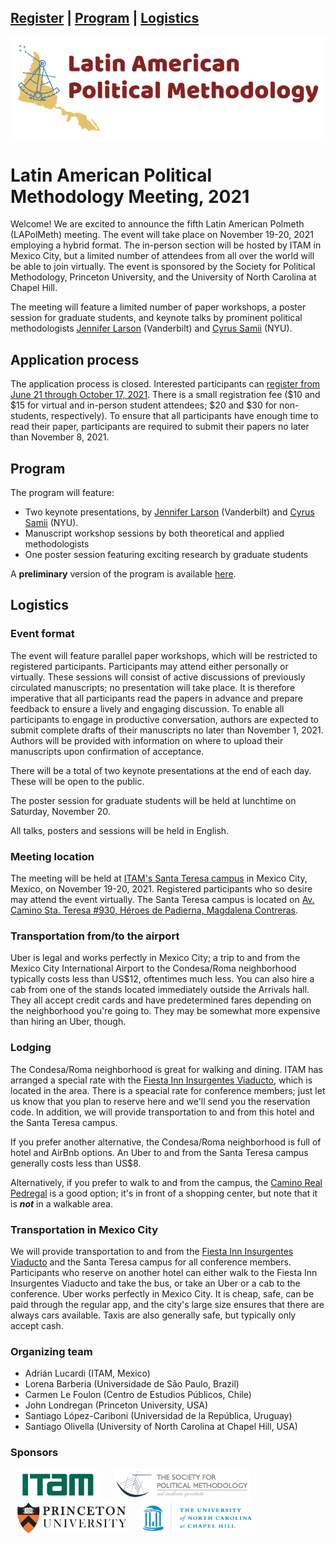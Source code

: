 <a href="#register">Register</a> | <a href="#program">Program</a> | <a href="#logistics">Logistics</a>
---
<img src="logo_LAPolMeth.png" alt="logo_LAPolMeth"> 

# Latin American Political Methodology Meeting, 2021


Welcome! We are excited to announce the fifth Latin American Polmeth (LAPolMeth) meeting. The event will take place on November 19-20, 2021 employing a hybrid format. The in-person section will be hosted by ITAM in Mexico City, but a limited number of attendees from all over the world will be able to join virtually. The event is sponsored by the Society for Political Methodology, Princeton University, and the University of North Carolina at Chapel Hill.

The meeting will feature a limited number of paper workshops, a poster session for graduate students, and keynote talks by prominent political methodologists [Jennifer Larson](https://www.jmlarson.com/) (Vanderbilt) and [Cyrus Samii](https://cyrussamii.com/) (NYU).


## Application process

The application process is closed. Interested participants can [register from June 21 through October 17, 2021](https://www.cambridge.org/core/membership/spm/conferences). There is a small registration fee ($10 and $15 for virtual and in-person student attendees; $20 and $30 for non-students, respectively). To ensure that all participants have enough time to read their paper, participants are required to submit their papers no later than November 8, 2021.


## Program

The program will feature:
-	Two keynote presentations, by [Jennifer Larson](https://www.jmlarson.com/) (Vanderbilt) and [Cyrus Samii](https://cyrussamii.com/) (NYU).
-	Manuscript workshop sessions by both theoretical and applied methodologists
-	One poster session featuring exciting research by graduate students

A **preliminary** version of the program is available [here](https://docs.google.com/document/d/1PgdLx9iwLM0_QdtJYdM9nQTYmqK_S22gaB1ocCvOe88/edit?usp=sharing).



## Logistics

### Event format
The event will feature parallel paper workshops, which will be restricted to registered participants. Participants may attend either personally or virtually. These sessions will consist of active discussions of previously circulated manuscripts; no presentation will take place. It is therefore imperative that all participants read the papers in advance and prepare feedback to ensure a lively and engaging discussion. To enable all participants to engage in productive conversation, authors are expected to submit complete drafts of their manuscripts no later than November 1, 2021. Authors will be provided with information on where to upload their manuscripts upon confirmation of acceptance.

There will be a total of two keynote presentations at the end of each day. These will be open to the public.

The poster session for graduate students will be held at lunchtime on Saturday, November 20.

All talks, posters and sessions will be held in English.



### Meeting location
The meeting will be held at [ITAM's Santa Teresa campus](https://goo.gl/maps/MfN8DvYV2kdp94ic9) in Mexico City, Mexico, on November 19-20, 2021. Registered participants who so desire may attend the event virtually. The Santa Teresa campus is located on [Av. Camino Sta. Teresa #930, Héroes de Padierna, Magdalena Contreras](https://goo.gl/maps/MfN8DvYV2kdp94ic9).

### Transportation from/to the airport
Uber is legal and works perfectly in Mexico City; a trip to and from the Mexico City International Airport to the Condesa/Roma neighborhood typically costs less than US$12, oftentimes much less. You can also hire a cab from one of the stands located immediately outside the Arrivals hall. They all accept credit cards and have predetermined fares depending on the neighborhood you're going to. They may be somewhat more expensive than hiring an Uber, though.

### Lodging
The Condesa/Roma neighborhood is great for walking and dining. ITAM has arranged a special rate with the [Fiesta Inn Insurgentes Viaducto](https://www.fiestainn.com/es/fiesta-inn-insurgentes-viaducto?gclid=CjwKCAjwy7CKBhBMEiwA0Eb7aovvKNqmSkgqR7fVAiH_EeeP5ZtRUleR3yDmunr0-SdwIT6NJ3t6exoCRWoQAvD_BwE&gclsrc=aw.ds), which is located in the area. There is a speacial rate for conference members; just let us know that you plan to reserve here and we'll send you the reservation code. In addition, we will provide transportation to and from this hotel and the Santa Teresa campus.

If you prefer another alternative, the Condesa/Roma neighborhood is full of hotel and AirBnb options. An Uber to and from the Santa Teresa campus generally costs less than US$8.

Alternatively, if you prefer to walk to and from the campus, the [Camino Real Pedregal](https://www.caminoreal.com/en/caminoreal/camino-real-pedregal-mexico) is a good option; it's in front of a shopping center, but note that it is ***not*** in a walkable area.

### Transportation in Mexico City
We will provide transportation to and from the [Fiesta Inn Insurgentes Viaducto](https://www.fiestainn.com/es/fiesta-inn-insurgentes-viaducto?gclid=CjwKCAjwy7CKBhBMEiwA0Eb7aovvKNqmSkgqR7fVAiH_EeeP5ZtRUleR3yDmunr0-SdwIT6NJ3t6exoCRWoQAvD_BwE&gclsrc=aw.ds) and the Santa Teresa campus for all conference members. Participants who reserve on another hotel can either walk to the Fiesta Inn Insurgentes Viaducto and take the bus, or take an Uber or a cab to the conference. Uber works perfectly in Mexico City. It is cheap, safe, can be paid through the regular app, and the city's large size ensures that there are always cars available. Taxis are also generally safe, but typically only accept cash.


### Organizing team
- Adrián Lucardi (ITAM, Mexico)
- Lorena Barberia (Universidade de São Paulo, Brazil)
- Carmen Le Foulon (Centro de Estudios Públicos, Chile)
- John Londregan (Princeton University, USA)
- Santiago López-Cariboni (Universidad de la República, Uruguay)
- Santiago Olivella (University of North Carolina at Chapel Hill, USA)


### Sponsors
<img src="logo_ITAM.png" alt="ITAM" height="50" hspace="10"> <img src="logo_PolMeth.png" alt="The Society for Political Methodology" height="50" hspace="10"> <img src="logo_Princeton.jpg" alt="Princeton University" height="50" hspace="10"> <img src="logo_UNC.jpg" alt="University of North Carolina at Chapel Hill" height="50" hspace="10">
